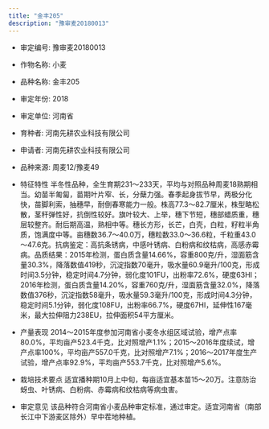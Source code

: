 ```yaml
---
title: "金丰205"
description: "豫审麦20180013"
---
```

* 审定编号:  豫审麦20180013

*  作物名称:  小麦

*  品种名称:  金丰205

*  审定年份:  2018

*  审定单位:  河南省

* 育种者:  河南先耕农业科技有限公司

*  申请者:  河南先耕农业科技有限公司

*  品种来源:  周麦12/豫麦49

*  特征特性
半冬性品种，全生育期231～233天，平均与对照品种周麦18熟期相当。幼苗半匍匐，苗期叶片窄、长，分蘖力强。春季起身拔节早，两极分化快，苗脚利索，抽穗早，耐倒春寒能力一般。株高77.3～82.7厘米，株型略松散，茎秆弹性好，抗倒性较好。旗叶较大、上举，穗下节短，穗部蜡质重，穗层较整齐。耐后期高温，熟相中等。穗长方形，长芒，白壳，白粒，籽粒半角质，饱满度中等。亩穗数36.7～40.0万，穗粒数33.0～36.6粒，千粒重43.0～47.6克。抗病鉴定：高抗条锈病，中感叶锈病、白粉病和纹枯病，高感赤霉病。品质结果：2015年检测，蛋白质含量14.66%，容重800克/升，湿面筋含量30.3%，降落数值419秒，沉淀指数70毫升，吸水量60.9毫升/100克，形成时间3.5分钟，稳定时间4.7分钟，弱化度101FU，出粉率72.6%，硬度63HI；2016年检测，蛋白质含量14.20%，容重760克/升，湿面筋含量32.0%，降落数值376秒，沉淀指数58毫升，吸水量59.3毫升/100克，形成时间4.3分钟，稳定时间5.1分钟，弱化度108FU，出粉率66.7%，硬度67HI，延伸性167毫米，最大拉伸阻力238EU，拉伸面积54平方厘米。

*  产量表现
2014～2015年度参加河南省小麦冬水组区域试验，增产点率80.0%，平均亩产523.4千克，比对照增产1.1%；2015～2016年度续试，增产点率100%，平均亩产557.0千克，比对照增产7.1%；2016～2017年度生产试验，增产点率92.9%，平均亩产553.7千克，比对照增产5.6%。

*  栽培技术要点
适宜播种期10月上中旬，每亩适宜基本苗15～20万。注意防治蚜虫、叶锈病、白粉病、赤霉病和纹枯病等病虫害。

*  审定意见
该品种符合河南省小麦品种审定标准，通过审定。适宜河南省（南部长江中下游麦区除外）早中茬地种植。
